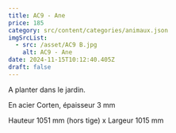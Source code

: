 ```yaml
---
title: AC9 - Ane
price: 185
category: src/content/categories/animaux.json
imgSrcList:
  - src: /asset/AC9 B.jpg
    alt: AC9 - Ane
date: 2024-11-15T10:12:40.405Z
draft: false
---
```


A planter dans le jardin. 

En acier Corten, épaisseur 3 mm

Hauteur 1051 mm (hors tige) x Largeur 1015 mm
